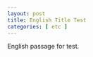```yaml
---
layout: post
title: English Title Test
categories: [ etc ]
---
```



English passage for test.